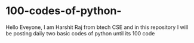 # 100-codes-of-python-
Hello Eveyone, I am Harshit Raj from btech  CSE   and in this repository I will be posting daily two basic codes of python until its 100 code
